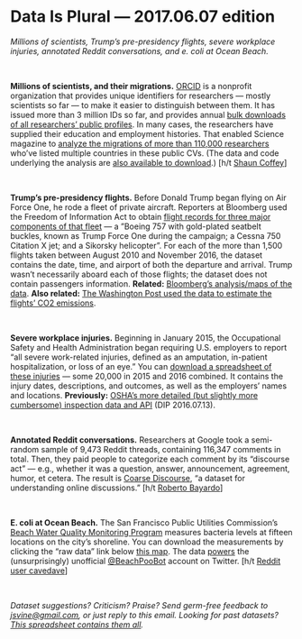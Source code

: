 Data Is Plural — 2017.06.07 edition
===================================

*Millions of scientists, Trump’s pre-presidency flights, severe workplace injuries, annotated Reddit conversations, and e. coli at Ocean Beach.*

&nbsp;

**Millions of scientists, and their migrations.** [ORCID](https://orcid.org/) is a nonprofit organization that provides unique identifiers for researchers — mostly scientists so far — to make it easier to distinguish between them. It has issued more than 3 million IDs so far, and provides annual [bulk downloads of all researchers’ public profiles](https://orcid.org/content/orcid-public-data-file-use-policy). In many cases, the researchers have supplied their education and employment histories. That enabled Science magazine to [analyze the migrations of more than 110,000 researchers](http://www.sciencemag.org/news/2017/05/vast-set-public-cvs-reveals-world-s-most-migratory-scientists) who’ve listed multiple countries in these public CVs. (The data and code underlying the analysis are [also available to download](http://datadryad.org/resource/doi:10.5061/dryad.48s16).) [h/t [Shaun Coffey](https://twitter.com/ShaunCoffey/status/865880767015956480)]

&nbsp;

**Trump’s pre-presidency flights.** Before Donald Trump began flying on Air Force One, he rode a fleet of private aircraft. Reporters at Bloomberg used the Freedom of Information Act to obtain [flight records for three major components of that fleet](https://github.com/BloombergGraphics/2017-trump-flight-data) — a ”Boeing 757 with gold-plated seatbelt buckles, known as Trump Force One during the campaign; a Cessna 750 Citation X jet; and a Sikorsky helicopter”. For each of the more than 1,500 flights taken between August 2010 and November 2016, the dataset contains the date, time, and airport of both the departure and arrival. Trump wasn’t necessarily aboard each of those flights; the dataset does not contain passengers information. **Related:** [Bloomberg’s analysis/maps of the data](https://www.bloomberg.com/news/features/2017-06-01/this-is-where-trump-traveled-before-becoming-president). **Also related:** [The Washington Post used the data to estimate the flights’ CO2 emissions](https://www.washingtonpost.com/news/politics/wp/2017/06/06/trumps-campaign-planes-alone-had-the-carbon-footprint-of-500-americans-for-a-year/).

&nbsp;

**Severe workplace injuries.** Beginning in January 2015, the Occupational Safety and Health Administration began requiring U.S. employers to report “all severe work-related injuries, defined as an amputation, in-patient hospitalization, or loss of an eye.” You can [download a spreadsheet of these injuries](https://www.osha.gov/severeinjury/index.html) — some 20,000 in 2015 and 2016 combined. It contains the injury dates, descriptions, and outcomes, as well as the employers’ names and locations. **Previously:** [OSHA’s more detailed (but slightly more cumbersome) inspection data and API](https://tinyletter.com/data-is-plural/letters/data-is-plural-2016-07-13-edition) (DIP 2016.07.13).

&nbsp;

**Annotated Reddit conversations.** Researchers at Google took a semi-random sample of 9,473 Reddit threads, containing 116,347 comments in total. Then, they paid people to categorize each comment by its “discourse act” — e.g., whether it was a question, answer, announcement, agreement, humor, et cetera. The result is [Coarse Discourse](https://github.com/google-research-datasets/coarse-discourse), “a dataset for understanding online discussions.” [h/t [Roberto Bayardo](https://twitter.com/roberto_bayardo/status/864591636097110017)]

&nbsp;

**E. coli at Ocean Beach.** The San Francisco Public Utilities Commission’s [Beach Water Quality Monitoring Program](http://sfwater.org/index.aspx?page=87) measures bacteria levels at fifteen locations on the city’s shoreline. You can download the measurements by clicking the “raw data” link below [this map](http://sfwater.org/cfapps/lims/beachmain1.cfm). The data [powers](https://github.com/John-Brandon/Beach_Poo_Bot) the (unsurprisingly) unofficial [@BeachPooBot](https://twitter.com/BeachPooBot) account on Twitter. [h/t [Reddit user cavedave](https://www.reddit.com/r/datasets/comments/5vk72n/san_francisco_shit_in_the_water_data/)]

&nbsp;

*Dataset suggestions? Criticism? Praise? Send germ-free feedback to <jsvine@gmail.com>, or just reply to this email. Looking for past datasets? [This spreadsheet contains them all](https://docs.google.com/spreadsheets/d/1wZhPLMCHKJvwOkP4juclhjFgqIY8fQFMemwKL2c64vk).*